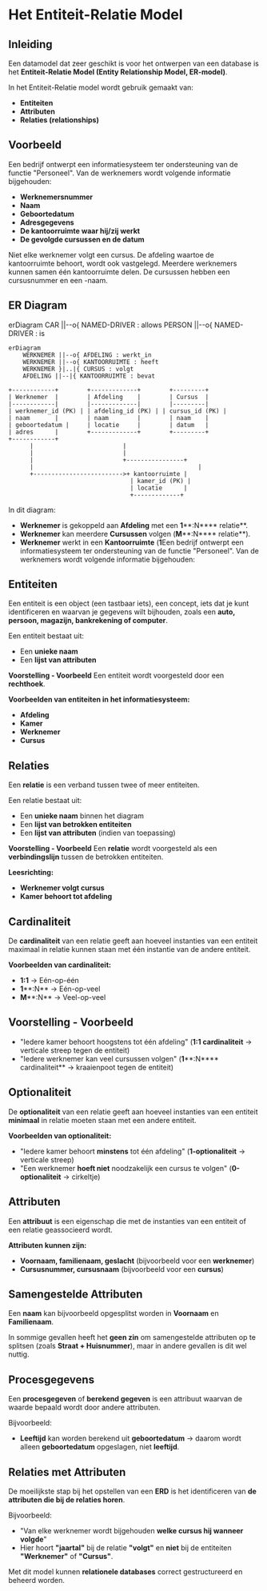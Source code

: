 # Het Entiteit-Relatie Model

## Inleiding

Een datamodel dat zeer geschikt is voor het ontwerpen van een database is het **Entiteit-Relatie Model (Entity Relationship Model, ER-model)**.

In het Entiteit-Relatie model wordt gebruik gemaakt van:

- **Entiteiten**
- **Attributen**
- **Relaties (relationships)**

## Voorbeeld

Een bedrijf ontwerpt een informatiesysteem ter ondersteuning van de functie "Personeel". Van de werknemers wordt volgende informatie bijgehouden:

- **Werknemersnummer**
- **Naam**
- **Geboortedatum**
- **Adresgegevens**
- **De kantoorruimte waar hij/zij werkt**
- **De gevolgde cursussen en de datum**

Niet elke werknemer volgt een cursus. De afdeling waartoe de kantoorruimte behoort, wordt ook vastgelegd. Meerdere werknemers kunnen samen één kantoorruimte delen. De cursussen hebben een cursusnummer en een -naam.

## **ER Diagram**

erDiagram
    CAR ||--o{ NAMED-DRIVER : allows
    PERSON ||--o{ NAMED-DRIVER : is

```
erDiagram
    WERKNEMER ||--o{ AFDELING : werkt_in
    WERKNEMER ||--o{ KANTOORRUIMTE : heeft
    WERKNEMER }|..|{ CURSUS : volgt
    AFDELING ||--|{ KANTOORRUIMTE : bevat
```
```
+------------+        +-------------+        +---------+
| Werknemer  |        | Afdeling    |        | Cursus  |
|------------|        |-------------|        |---------|
| werknemer_id (PK) | | afdeling_id (PK) | | cursus_id (PK) |
| naam       |        | naam        |        | naam    |
| geboortedatum |     | locatie     |        | datum   |
| adres      |        +-------------+        +---------+
+------------+
      |                         |
      |                         |
      |                         +----------------+
      |                                              |
      +------------------------->+ kantoorruimte |
                                  | kamer_id (PK) |
                                  | locatie      |
                                  +-------------+
```

In dit diagram:

- **Werknemer** is gekoppeld aan **Afdeling** met een **1**\*\*:N\*\*\*\* relatie\*\*.
- **Werknemer** kan meerdere **Cursussen** volgen (**M**\*\*:N\*\*\*\* relatie\*\*).
- **Werknemer** werkt in een **Kantoorruimte** (**1**Een bedrijf ontwerpt een informatiesysteem ter ondersteuning van de functie "Personeel". Van de werknemers wordt volgende informatie bijgehouden:

## Entiteiten

Een entiteit is een object (een tastbaar iets), een concept, iets dat je kunt identificeren en waarvan je gegevens wilt bijhouden, zoals een **auto, persoon, magazijn, bankrekening of computer**.

Een entiteit bestaat uit:

- Een **unieke naam**
- Een **lijst van attributen**

**Voorstelling - Voorbeeld**
Een entiteit wordt voorgesteld door een **rechthoek**.

**Voorbeelden van entiteiten in het informatiesysteem:**

- **Afdeling**
- **Kamer**
- **Werknemer**
- **Cursus**

## Relaties

Een **relatie** is een verband tussen twee of meer entiteiten.

Een relatie bestaat uit:

- Een **unieke naam** binnen het diagram
- Een **lijst van betrokken entiteiten**
- Een **lijst van attributen** (indien van toepassing)

**Voorstelling - Voorbeeld**
Een **relatie** wordt voorgesteld als een **verbindingslijn** tussen de betrokken entiteiten.

**Leesrichting:**

- **Werknemer volgt cursus**
- **Kamer behoort tot afdeling**

## Cardinaliteit

De **cardinaliteit** van een relatie geeft aan hoeveel instanties van een entiteit maximaal in relatie kunnen staan met één instantie van de andere entiteit.

**Voorbeelden van cardinaliteit:**

- **1:1** → Eén-op-één
- **1**\*\*:N\*\* → Eén-op-veel
- **M**\*\*:N\*\* → Veel-op-veel

## Voorstelling - Voorbeeld

- "Iedere kamer behoort hoogstens tot één afdeling" (**1:1 cardinaliteit** → verticale streep tegen de entiteit)
- "Iedere werknemer kan veel cursussen volgen" (**1**\*\*:N\*\*\*\* cardinaliteit\*\* → kraaienpoot tegen de entiteit)

## Optionaliteit

De **optionaliteit** van een relatie geeft aan hoeveel instanties van een entiteit **minimaal** in relatie moeten staan met een andere entiteit.

**Voorbeelden van optionaliteit:**

- "Iedere kamer behoort **minstens** tot één afdeling" (**1-optionaliteit** → verticale streep)
- "Een werknemer **hoeft niet** noodzakelijk een cursus te volgen" (**0-optionaliteit** → cirkeltje)

## Attributen

Een **attribuut** is een eigenschap die met de instanties van een entiteit of een relatie geassocieerd wordt.

**Attributen kunnen zijn:**

- **Voornaam, familienaam, geslacht** (bijvoorbeeld voor een **werknemer**)
- **Cursusnummer, cursusnaam** (bijvoorbeeld voor een **cursus**)

## **Samengestelde Attributen**

Een **naam** kan bijvoorbeeld opgesplitst worden in **Voornaam** en **Familienaam**.

In sommige gevallen heeft het **geen zin** om samengestelde attributen op te splitsen (zoals **Straat + Huisnummer**), maar in andere gevallen is dit wel nuttig.

## **Procesgegevens**

Een **procesgegeven** of **berekend gegeven** is een attribuut waarvan de waarde bepaald wordt door andere attributen.

Bijvoorbeeld:

- **Leeftijd** kan worden berekend uit **geboortedatum** → daarom wordt alleen **geboortedatum** opgeslagen, niet **leeftijd**.

## Relaties met Attributen

De moeilijkste stap bij het opstellen van een **ERD** is het identificeren van **de attributen die bij de relaties horen**.

Bijvoorbeeld:

- "Van elke werknemer wordt bijgehouden **welke cursus hij wanneer volgde**"
- Hier hoort **"jaartal"** bij de relatie **"volgt"** en **niet** bij de entiteiten **"Werknemer"** of **"Cursus"**.

Met dit model kunnen **relationele databases** correct gestructureerd en beheerd worden.

